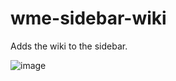 # wme-sidebar-wiki
Adds the wiki to the sidebar.

![image](https://github.com/user-attachments/assets/ed87a505-653a-4c2c-a4c6-92d892cb5550)
